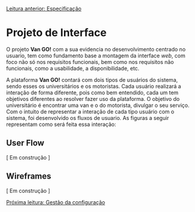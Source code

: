 [Leitura anterior: Especificação](/docs/2-Especificação.md)

# Projeto de Interface

O projeto **Van GO!** com a sua evidencia no desenvolvimento centrado no usuario, tem como fundamento base a montagem da interface _web_, com foco não só nos requisitos funcionais, bem como nos requisitos não funcionais, como a usabilidade, a disponibilidade, etc.

A plataforma **Van GO!**  contará com dois tipos de usuários do sistema, sendo esses os universitários e os motoristas. Cada usuário realizará a interação de forma diferente, pois como bem entendido, cada um tem objetivos diferentes ao resolver fazer uso da plataforma. O objetivo do universitário é encontrar uma van e o do motorista, divulgar o seu serviço.
Com o intuito de representar a interação de cada tipo usuário com o sistema, foi desenvolvido os fluxos de usuario. As figuras a seguir representam como será feita essa interação:

## User Flow

[ Em construção ]


## Wireframes

[ Em construção ]


[Próxima leitura: Gestão da configuração](/docs/4-Gestão-Configuração.md)